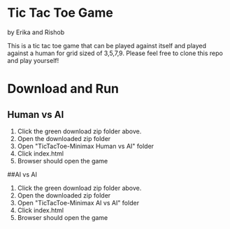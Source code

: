 # Tic Tac Toe Game
by Erika and Rishob

This is a tic tac toe game that can be played against itself and played against a human for grid sized of 3,5,7,9. Please feel free to clone this repo and play yourself!

# Download and Run

## Human vs AI
  1. Click the green download zip folder above. 
  2. Open the downloaded zip folder
  3. Open "TicTacToe-Minimax Human vs AI" folder
  4. Click index.html
  5. Browser should open the game
  
##AI vs AI
  1. Click the green download zip folder above. 
  2. Open the downloaded zip folder
  3. Open "TicTacToe-Minimax AI vs AI" folder
  4. Click index.html
  5. Browser should open the game
